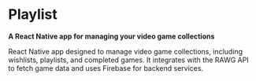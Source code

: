<h1>Playlist</h1>

<p>
  <strong>A React Native app for managing your video game collections</strong>
</p>
<p>React Native app designed to manage video game collections, including wishlists, playlists, and completed games. It integrates with the RAWG API to fetch game data and uses Firebase for backend services.</p>
